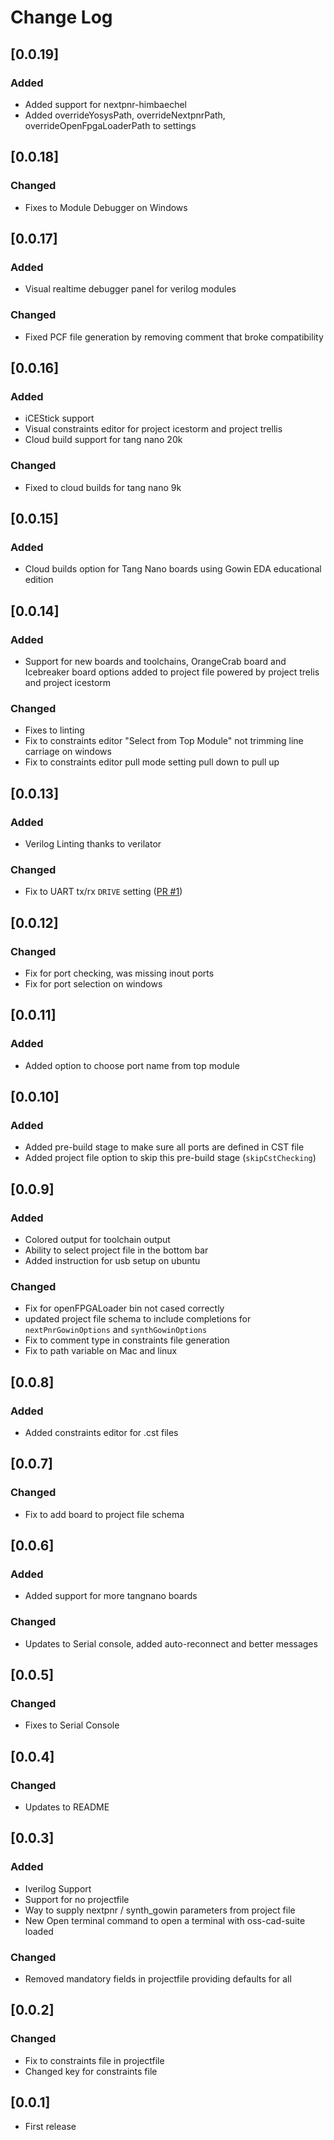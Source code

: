 # Change Log

## [0.0.19]

### Added
- Added support for nextpnr-himbaechel
- Added overrideYosysPath, overrideNextpnrPath, overrideOpenFpgaLoaderPath to settings

## [0.0.18]

### Changed
- Fixes to Module Debugger on Windows

## [0.0.17]

### Added
- Visual realtime debugger panel for verilog modules

### Changed
- Fixed PCF file generation by removing comment that broke compatibility

## [0.0.16]

### Added
- iCEStick support
- Visual constraints editor for project icestorm and project trellis
- Cloud build support for tang nano 20k

### Changed
- Fixed to cloud builds for tang nano 9k

## [0.0.15]

### Added
- Cloud builds option for Tang Nano boards using Gowin EDA educational edition

## [0.0.14]

### Added
- Support for new boards and toolchains, OrangeCrab board and Icebreaker board options added to project file powered by project trelis and project icestorm

### Changed
- Fixes to linting
- Fix to constraints editor "Select from Top Module" not trimming line carriage on windows
- Fix to constraints editor pull mode setting pull down to pull up

## [0.0.13]

### Added
- Verilog Linting thanks to verilator

### Changed
- Fix to UART tx/rx `DRIVE` setting ([PR #1](https://github.com/lushaylabs/lushay-code/pull/1))

## [0.0.12]

### Changed
- Fix for port checking, was missing inout ports
- Fix for port selection on windows

## [0.0.11]

### Added
- Added option to choose port name from top module

## [0.0.10]

### Added
- Added pre-build stage to make sure all ports are defined in CST file
- Added project file option to skip this pre-build stage (`skipCstChecking`)

## [0.0.9]

### Added
- Colored output for toolchain output
- Ability to select project file in the bottom bar
- Added instruction for usb setup on ubuntu

### Changed
- Fix for openFPGALoader bin not cased correctly
- updated project file schema to include completions for `nextPnrGowinOptions` and `synthGowinOptions` 
- Fix to comment type in constraints file generation
- Fix to path variable on Mac and linux

## [0.0.8]

### Added
- Added constraints editor for .cst files

## [0.0.7]

### Changed
- Fix to add board to project file schema

## [0.0.6]

### Added
- Added support for more tangnano boards

### Changed
- Updates to Serial console, added auto-reconnect and better messages

## [0.0.5]

### Changed
- Fixes to Serial Console

## [0.0.4]

### Changed
- Updates to README

## [0.0.3]

### Added
- Iverilog Support
- Support for no projectfile
- Way to supply nextpnr / synth_gowin parameters from project file
- New Open terminal command to open a terminal with oss-cad-suite loaded

### Changed
- Removed mandatory fields in projectfile providing defaults for all

## [0.0.2]

### Changed
- Fix to constraints file in projectfile
- Changed key for constraints file

## [0.0.1]
- First release